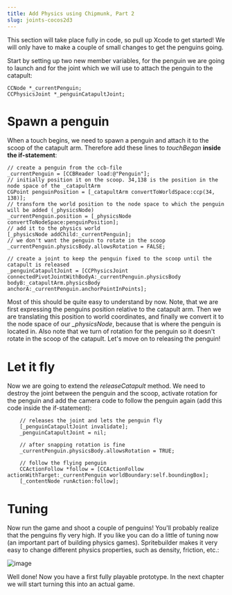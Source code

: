 ```yaml
---
title: Add Physics using Chipmunk, Part 2
slug: joints-cocos2d3
---
```


This section will take place fully in code, so pull up Xcode to get
started! We will only have to make a couple of small changes to get the
penguins going.

Start by setting up two new member variables, for the penguin we are
going to launch and for the joint which we will use to attach the
penguin to the catapult:

    CCNode *_currentPenguin;
    CCPhysicsJoint *_penguinCatapultJoint;

Spawn a penguin
===============

When a touch begins, we need to spawn a penguin and attach it to the
scoop of the catapult arm. Therefore add these lines to *touchBegan*
**inside the if-statement**:

    // create a penguin from the ccb-file
    _currentPenguin = [CCBReader load:@"Penguin"];
    // initially position it on the scoop. 34,138 is the position in the node space of the _catapultArm
    CGPoint penguinPosition = [_catapultArm convertToWorldSpace:ccp(34, 138)];
    // transform the world position to the node space to which the penguin will be added (_physicsNode)
    _currentPenguin.position = [_physicsNode convertToNodeSpace:penguinPosition];
    // add it to the physics world
    [_physicsNode addChild:_currentPenguin];
    // we don't want the penguin to rotate in the scoop
    _currentPenguin.physicsBody.allowsRotation = FALSE;
    
    // create a joint to keep the penguin fixed to the scoop until the catapult is released
    _penguinCatapultJoint = [CCPhysicsJoint connectedPivotJointWithBodyA:_currentPenguin.physicsBody bodyB:_catapultArm.physicsBody anchorA:_currentPenguin.anchorPointInPoints];

Most of this should be quite easy to understand by now. Note, that we
are first expressing the penguins position relative to the catapult arm.
Then we are translating this position to world coordinates, and finally
we convert it to the node space of our *\_physicsNode*, because that is
where the penguin is located in. Also note that we turn of rotation for
the penguin so it doesn't rotate in the scoop of the catapult. Let's
move on to releasing the penguin!

Let it fly
==========

Now we are going to extend the *releaseCatapult* method. We need to
destroy the joint between the penguin and the scoop, activate rotation
for the penguin and add the camera code to follow the penguin again (add
this code inside the if-statement):

        // releases the joint and lets the penguin fly
        [_penguinCatapultJoint invalidate];
        _penguinCatapultJoint = nil;
        
        // after snapping rotation is fine
        _currentPenguin.physicsBody.allowsRotation = TRUE;

        // follow the flying penguin
        CCActionFollow *follow = [CCActionFollow actionWithTarget:_currentPenguin worldBoundary:self.boundingBox];
        [_contentNode runAction:follow];

Tuning
======

Now run the game and shoot a couple of penguins! You'll probably realize
that the penguins fly very high. If you like you can do a little of
tuning now (an important part of building physics games). Spritebuilder
makes it very easy to change different physics properties, such as
density, friction, etc.:

![image](https://s3.amazonaws.com/mgwu-misc/Spritebuilder+Tutorial/Spritebuilder_tuning.png)

Well done! Now you have a first fully playable prototype. In the next
chapter we will start turning this into an actual game.
